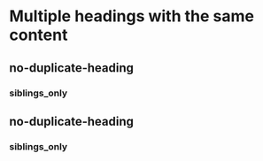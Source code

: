 # Multiple headings with the same content


## no-duplicate-heading


### siblings_only


## no-duplicate-heading


### siblings_only
